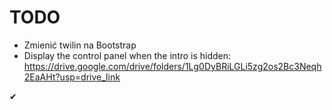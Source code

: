 # TODO 

- Zmienić twilin na Bootstrap
- Display the control panel when the intro is hidden: https://drive.google.com/drive/folders/1Lg0DyBRiLGLi5zg2os2Bc3Neqh2EaAHt?usp=drive_link


&#x2714;
    

    
